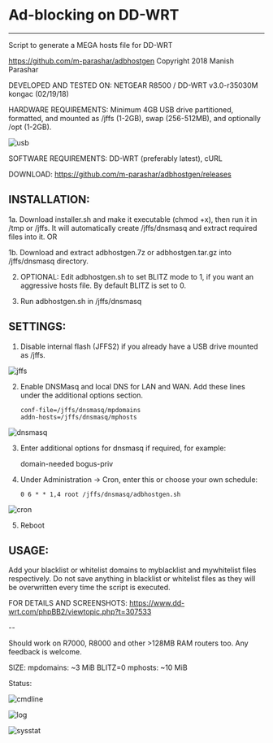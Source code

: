 # Ad-blocking on DD-WRT
---------------------
Script to generate a MEGA hosts file for DD-WRT

https://github.com/m-parashar/adbhostgen
Copyright 2018 Manish Parashar

DEVELOPED AND TESTED ON: NETGEAR R8500 / DD-WRT v3.0-r35030M kongac (02/19/18)

HARDWARE REQUIREMENTS: Minimum 4GB USB drive partitioned, formatted, and mounted as /jffs (1-2GB), swap (256-512MB), and optionally /opt (1-2GB).

![usb](https://i.imgur.com/3c5kkTM.png)

SOFTWARE REQUIREMENTS: DD-WRT (preferably latest), cURL

DOWNLOAD: https://github.com/m-parashar/adbhostgen/releases

INSTALLATION:
-------------

1a. Download installer.sh and make it executable (chmod +x), then run it in /tmp or /jffs.
    It will automatically create /jffs/dnsmasq and extract required files into it. OR

1b. Download and extract adbhostgen.7z or adbhostgen.tar.gz into /jffs/dnsmasq directory.

2. OPTIONAL: Edit adbhostgen.sh to set BLITZ mode to 1, if you want an aggressive hosts file. By default BLITZ is set to 0.

3. Run adbhostgen.sh in /jffs/dnsmasq

SETTINGS:
---------

1. Disable internal flash (JFFS2) if you already have a USB drive mounted as /jffs.

![jffs](https://i.imgur.com/bDJBxd8.png)

2. Enable DNSMasq and local DNS for LAN and WAN. Add these lines under the additional options section.

    ```
    conf-file=/jffs/dnsmasq/mpdomains
    addn-hosts=/jffs/dnsmasq/mphosts
    ```

![dnsmasq](https://i.imgur.com/ez7yLM4.png)

3. Enter additional options for dnsmasq if required, for example:

    domain-needed
    bogus-priv

4. Under Administration -> Cron, enter this or choose your own schedule:

    ```
    0 6 * * 1,4 root /jffs/dnsmasq/adbhostgen.sh
    ```

![cron](https://i.imgur.com/Y7RAEVk.png)

5. Reboot

USAGE:
------

Add your blacklist or whitelist domains to myblacklist and mywhitelist files respectively.
Do not save anything in blacklist or whitelist files as they will be overwritten every
time the script is executed.

FOR DETAILS AND SCREENSHOTS: https://www.dd-wrt.com/phpBB2/viewtopic.php?t=307533

--

Should work on R7000, R8000 and other >128MB RAM routers too. Any feedback is welcome. 

SIZE:
mpdomains: ~3 MiB
BLITZ=0 mphosts: ~10 MiB

Status: 

![cmdline](https://i.imgur.com/fo9YJBT.png)

![log](https://i.imgur.com/cvU6cKN.png)

![sysstat](https://i.imgur.com/dS2Zhru.png)
